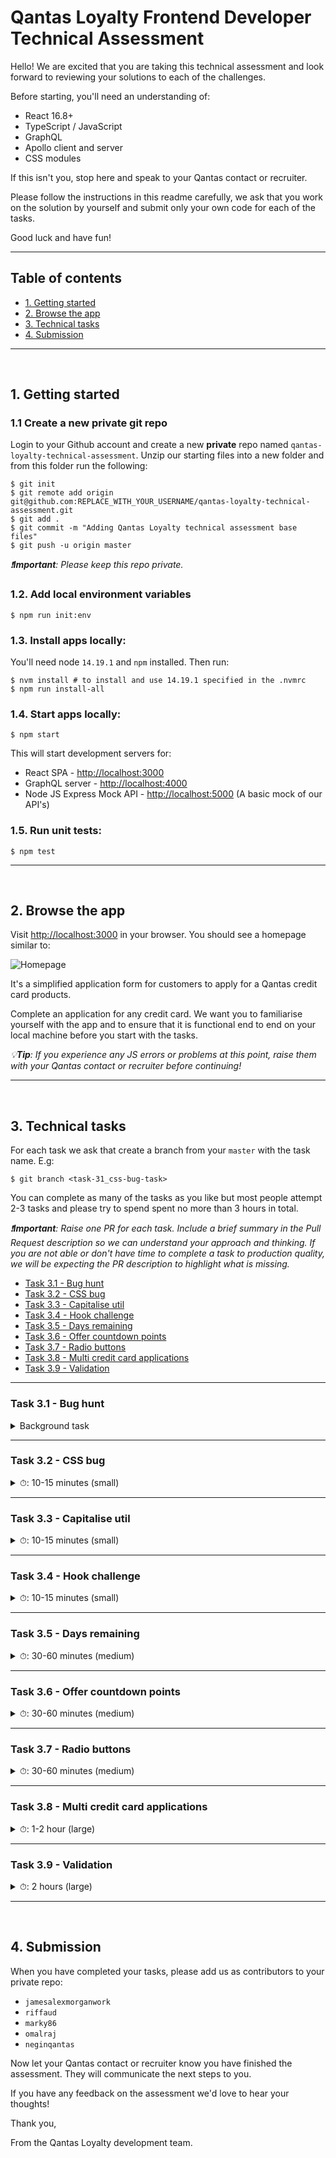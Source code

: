 # Qantas Loyalty Frontend Developer Technical Assessment

Hello! We are excited that you are taking this technical assessment and look forward to reviewing your solutions to each of the challenges.

Before starting, you'll need an understanding of:

- React 16.8+
- TypeScript / JavaScript
- GraphQL
- Apollo client and server
- CSS modules

If this isn't you, stop here and speak to your Qantas contact or recruiter.

Please follow the instructions in this readme carefully, we ask that you work on the solution by yourself and submit only your own code for each of the tasks.

Good luck and have fun!

---

## Table of contents

- [1. Getting started](#1-getting-started)
- [2. Browse the app](#2-browse-the-app)
- [3. Technical tasks](#3-technical-tasks)
- [4. Submission](#4-submission)

---

<br>

## 1. Getting started

### 1.1 Create a new private git repo

Login to your Github account and create a new **private** repo named `qantas-loyalty-technical-assessment`. Unzip our starting files into a new folder and from this folder run the following:

```
$ git init
$ git remote add origin git@github.com:REPLACE_WITH_YOUR_USERNAME/qantas-loyalty-technical-assessment.git
$ git add .
$ git commit -m "Adding Qantas Loyalty technical assessment base files"
$ git push -u origin master
```

_❗️**Important**: Please keep this repo private._

### 1.2. Add local environment variables

```
$ npm run init:env
```

### 1.3. Install apps locally:

You'll need node `14.19.1` and `npm` installed. Then run:

```
$ nvm install # to install and use 14.19.1 specified in the .nvmrc
$ npm run install-all
```

### 1.4. Start apps locally:

```
$ npm start
```

This will start development servers for:

- React SPA - [http://localhost:3000](http://localhost:3000)
- GraphQL server - [http://localhost:4000](http://localhost:4000)
- Node JS Express Mock API - [http://localhost:5000](http://localhost:5000) (A basic mock of our API's)

### 1.5. Run unit tests:

```
$ npm test
```

---

<br>

## 2. Browse the app

Visit [http://localhost:3000](http://localhost:3000) in your browser. You should see a homepage similar to:

![Homepage](./assets/homepage.png)

It's a simplified application form for customers to apply for a Qantas credit card products.

Complete an application for any credit card. We want you to familiarise yourself with the app and to ensure that it is functional end to end on your local machine before you start with the tasks.

_💡**Tip**: If you experience any JS errors or problems at this point, raise them with your Qantas contact or recruiter before continuing!_

---

<br>

## 3. Technical tasks

For each task we ask that create a branch from your `master` with the task name. E.g:

```
$ git branch <task-31_css-bug-task>
```

You can complete as many of the tasks as you like but most people attempt 2-3 tasks and please try to spend spent no more than 3 hours in total.

_❗️**Important**: Raise one PR for each task. Include a brief summary in the Pull Request description so we can understand your approach and thinking. If you are not able or don't have time to complete a task to production quality, we will be expecting the PR description to highlight what is missing._

- [Task 3.1 - Bug hunt](#task-31---bug-hunt)
- [Task 3.2 - CSS bug](#task-32---css-bug)
- [Task 3.3 - Capitalise util](#task-33---capitalise-util)
- [Task 3.4 - Hook challenge](#task-34---hook-challenge)
- [Task 3.5 - Days remaining](#task-35---days-remaining)
- [Task 3.6 - Offer countdown points](#task-36---offer-countdown-points)
- [Task 3.7 - Radio buttons](#task-37---radio-buttons)
- [Task 3.8 - Multi credit card applications](#task-310---multi-credit-card-applications)
- [Task 3.9 - Validation](#task-312---validation)

---

### Task 3.1 - Bug hunt
<details>
  <summary>Background task</summary>
  <br>

  **Acceptance Criteria**

  - Fix any bugs anywhere in the code. The bugs can be in GraphQl, React, Typescript or CSS.
  - Apply the fix in whatever task branch you're working on at the time.
  - Where possible, add unit tests to prove the bugs are fixed.
  - No need to raise a dedicated PR for the bugs.
  - No need to fix the same bug more than once across multiple tasks' PRs.

  _💡**Tip**: Check the bugs you find aren't already tasks in this assessment_ <br>
</details>

---

### Task 3.2 - CSS bug
<details>
  <summary>⏱: 10-15 minutes (small)</summary>
  <br>

  As a customer, I want the "Apply now" button, credit card features and description to be horizontally aligned so it's easy to visually compare credit cards on the homepage.

  **Acceptance Criteria**

  On the homepage credit card selector:

  - Each of the credit card features should be horizontally aligned.
  - Each of the apply now buttons should be at aligned to the bottom of the card.
  - The height of the credit card title, description and features should be variable to accommodate any amount of copy.

  **Design**
  ![Homepage](./assets/3.2.task.png)
</details>

---

### Task 3.3 - Capitalise util
<details>
  <summary>⏱: 10-15 minutes (small)</summary>
  <br>

  As a customer, I want to see the titles of the visible products with capitalised words.

  **Acceptance Criteria**

  - Write a JS function that capitalises the first letter of all words in a string (we know this can be done with CSS but we prefer JS for this exercise).
  - Use this function on the product title.
  - E.g. the data coming through for the first title is "Low annual fee", but it will display "Low Annual Fee"
  - Extra points for tests!

  **UI Design**

  ![Capitalise](./assets/3.3.task.png)
</details>

---

### Task 3.4 - Hook challenge
<details>
  <summary>⏱: 10-15 minutes (small)</summary>
  <br>

  As a developer, I want to make use of a hook to make the dev experience better in some way

  **Acceptance Criteria**

  - Refactor any part of the frontend to make use of a custom react hook.
</details>

---

### Task 3.5 - Days remaining
<details>
  <summary>⏱: 30-60 minutes (medium)</summary>
  <br>

  As a customer, I want to see the number of days remaining for a credit card offer so I know if an offer is about to expire.

  **Acceptance Criteria**

  Look in [creditCards.ts](./mock-api/src/data/creditCards/creditCards.ts), this is a mock response from the creditCards API. Each credit card has a `expiryDate` UTC dateTime.

  - Add a countdown of days remaining from the users current dateTime until `expiryDate`.
  - If days remaining is greater than 60 don't show a countdown.

  Copy should read:

  - "X days left" when more than one day
  - "X day left" when one day remains
  - "X hours left" when less than one day
  - "Expired" if the `expiryDate` when less than zero days

  Add unit tests to cover all acceptance criteria.

  **Design**
  ![Homepage](./assets/3.5.task.png)

  _💡**Tip**: You can edit the `expiryDate` for each credit card in the mock data if the date is in the past. Think carefully about where in the project is the best place to implement this logic._
</details>

---

### Task 3.6 - Offer countdown points
<details>
  <summary>⏱: 30-60 minutes (medium)</summary>
  <br>

  As a customer, I want to see the points of a countdown offer, counting down to the expiry date.

  **Acceptance Criteria**

  - Uncomment the already styled countDownOffer div in the Card.tsx component
  - For an offer with `countDownOfferPoints` and `countDownOfferExpiryDate` defined, it should count down (one point every second).
    - 43,200...43,199...43,198
  - Here's a few scenarios for the offer with `countDownOfferPoints` as 43,200. If user loads the page at...
    - 50,000 seconds before `countDownOfferExpiryDate`, do not show the countdown offer text.
    - 43,200 seconds before `countDownOfferExpiryDate`, show the countdown ticking down from 43,200...43,199...
    - 1,000 seconds before `countDownOfferExpiryDate`, show the countdown ticking down from 1,000..999...
    - 10 seconds after `countDownOfferExpiryDate`, do not show the countdown offer text.
  - Refreshing the page, will not reset the countdown, it will always be based on `countDownOfferExpiryDate`.

  **UI Design**

  ![Countdown](./assets/3.6.task.png)
</details>

---

### Task 3.7 - Radio buttons
<details>
  <summary>⏱: 30-60 minutes (medium)</summary>
  <br>

  As a customer, I want to specify my gender using radio buttons

  **Acceptance Criteria**

  - Make a new component called RadioButtons to be used for specifying gender on the 'About You' page of the application.
  - Style the radio buttons your self without importing a library.
  - Try to get them as close to the design as possible.

  **UI Design**

  ![Animation](./assets/3.7.task.png)
</details>

---

### Task 3.8 - Multi credit card applications
<details>
  <summary>⏱: 1-2 hour (large)</summary>
  <br>

  As a customer, I want to start and resume applications for multiple credit cards at the same time.

  **Example Scenario**

  Customer John starts a credit card application for Everyday, he gets half way through the application journey and realises that the card credit limit doesn't meet his requirements so he switches to the Platinum card. At that point he should be taken to the first step in the application journey with no fields repopulated from the previous application.

  **Background**

  Each credit card application has a unique url E.g. `/{creditCardCode}/personal-details` using `creditCardCode` as a parameter.

  When a customer starts an application we persisted their data to apollo client cache but it is not unique for each credit card code, it is incorrectly shared.

  **Acceptance Criteria**

  - Each credit card application should be unique.
  - Do not persist data across different credit card applications.
  - Generate a new `applicationId` for each credit card application.
</details>

---

### Task 3.9 - Validation
<details>
  <summary>⏱: 2 hours (large)</summary>
  <br>

  As a product owner, I want validation on all forms so that customer data is in a format we expect.

  **Acceptance Criteria**

  - Add form validation to the GraphQL server for one of the step mutations.
  - Validation errors should be shown inline, in the UI on form submit.
  - Use the following [personal details JSON schema](./assets/3.12.task-personal-details.json).
  - Use the following [financial details JSON schema](./assets/3.12.task-financial-details.json).

  **UI Design**

  ![Validation](./assets/3.12.task.png)
</details>

---

<br>

## 4. Submission

When you have completed your tasks, please add us as contributors to your private repo:

- `jamesalexmorganwork`
- `riffaud`
- `marky86`
- `omalraj`
- `neginqantas`

Now let your Qantas contact or recruiter know you have finished the assessment. They will communicate the next steps to you.

If you have any feedback on the assessment we'd love to hear your thoughts!

Thank you,

From the Qantas Loyalty development team.
